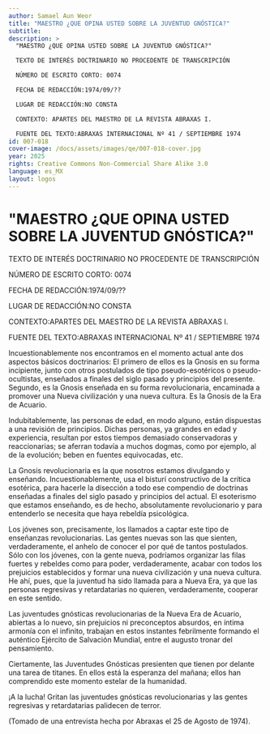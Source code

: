```yaml
---
author: Samael Aun Weor
title: "MAESTRO ¿QUE OPINA USTED SOBRE LA JUVENTUD GNÓSTICA?"
subtitle:
description: >
  "MAESTRO ¿QUE OPINA USTED SOBRE LA JUVENTUD GNÓSTICA?"

  TEXTO DE INTERÉS DOCTRINARIO NO PROCEDENTE DE TRANSCRIPCIÓN

  NÚMERO DE ESCRITO CORTO: 0074

  FECHA DE REDACCIÓN:1974/09/??

  LUGAR DE REDACCIÓN:NO CONSTA

  CONTEXTO: APARTES DEL MAESTRO DE LA REVISTA ABRAXAS I.

  FUENTE DEL TEXTO:ABRAXAS INTERNACIONAL Nº 41 / SEPTIEMBRE 1974
id: 007-018
cover-image: /docs/assets/images/qe/007-018-cover.jpg
year: 2025
rights: Creative Commons Non-Commercial Share Alike 3.0
language: es_MX
layout: logos
---
```

# "MAESTRO ¿QUE OPINA USTED SOBRE LA JUVENTUD GNÓSTICA?"

TEXTO DE INTERÉS DOCTRINARIO NO PROCEDENTE DE TRANSCRIPCIÓN

NÚMERO DE ESCRITO CORTO: 0074

FECHA DE REDACCIÓN:1974/09/??

LUGAR DE REDACCIÓN:NO CONSTA

CONTEXTO:APARTES DEL MAESTRO DE LA REVISTA ABRAXAS I.

FUENTE DEL TEXTO:ABRAXAS INTERNACIONAL Nº 41 / SEPTIEMBRE 1974

Incuestionablemente nos encontramos en el momento actual ante dos aspectos básicos doctrinarios: El primero de ellos es la Gnosis en su forma incipiente, junto con otros postulados de tipo pseudo-esotéricos o pseudo-ocultistas, enseñados a finales del siglo pasado y principios del presente. Segundo, es la Gnosis enseñada en su forma revolucionaria, encaminada a promover una Nueva civilización y una nueva cultura. Es la Gnosis de la Era de Acuario.

Indubitablemente, las personas de edad, en modo alguno, están dispuestas a una revisión de principios. Dichas personas, ya grandes en edad y experiencia, resultan por estos tiempos demasiado conservadoras y reaccionarias; se aferran todavía a muchos dogmas, como por ejemplo, al de la evolución; beben en fuentes equivocadas, etc.

La Gnosis revolucionaria es la que nosotros estamos divulgando y enseñando. Incuestionablemente, usa el bisturí constructivo de la crítica esotérica, para hacerle la disección a todo ese compendio de doctrinas enseñadas a finales del siglo pasado y principios del actual. El esoterismo que estamos enseñando, es de hecho, absolutamente revolucionario y para entenderlo se necesita que haya rebeldía psicológica.

Los jóvenes son, precisamente, los llamados a captar este tipo de enseñanzas revolucionarias. Las gentes nuevas son las que sienten, verdaderamente, el anhelo de conocer el por qué de tantos postulados. Sólo con los jóvenes, con la gente nueva, podríamos organizar las filas fuertes y rebeldes como para poder, verdaderamente, acabar con todos los prejuicios establecidos y formar una nueva civilización y una nueva cultura. He ahí, pues, que la juventud ha sido llamada para a Nueva Era, ya que las personas regresivas y retardatarias no quieren, verdaderamente, cooperar en este sentido.

Las juventudes gnósticas revolucionarias de la Nueva Era de Acuario, abiertas a lo nuevo, sin prejuicios ni preconceptos absurdos, en íntima armonía con el infinito, trabajan en estos instantes febrilmente formando el auténtico Ejército de Salvación Mundial, entre el augusto tronar del pensamiento.

Ciertamente, las Juventudes Gnósticas presienten que tienen por delante una tarea de titanes. En ellos está la esperanza del mañana; ellos han comprendido este momento estelar de la humanidad.

¡A la lucha! Gritan las juventudes gnósticas revolucionarias y las gentes regresivas y retardatarias palidecen de terror.

(Tomado de una entrevista hecha por Abraxas el 25 de Agosto de 1974).

